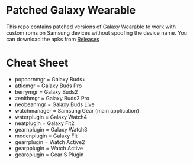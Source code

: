 # Patched Galaxy Wearable
This repo contains patched versions of Galaxy Wearable to work with custom roms on Samsung devices without spoofing the device name.
You can download the apks from [Releases](https://github.com/kreatoo/GalaxyWearable/releases)

# Cheat Sheet
* popcornmgr = Galaxy Buds+
* atticmgr = Galaxy Buds Pro
* berrymgr = Galaxy Buds2
* zenithmgr = Galaxy Buds2 Pro
* neobeanmgr = Galaxy Buds Live
* watchmanager = Samsung Gear (main application)
* waterplugin = Galaxy Watch4
* neatplugin = Galaxy Fit2
* gearnplugin = Galaxy Watch3
* modenplugin = Galaxy Fit
* gearrplugin = Watch Active2
* gearpplugin = Watch Active
* gearoplugin = Gear S Plugin
